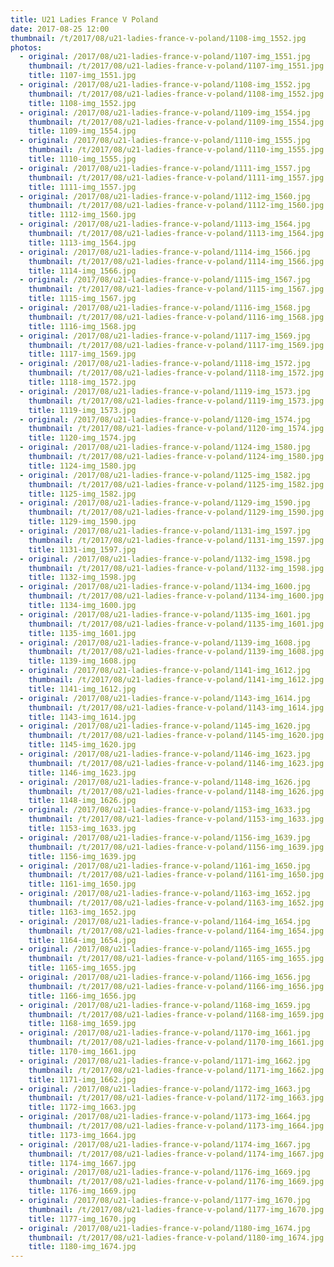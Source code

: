 ```yaml
---
title: U21 Ladies France V Poland
date: 2017-08-25 12:00
thumbnail: /t/2017/08/u21-ladies-france-v-poland/1108-img_1552.jpg
photos:
  - original: /2017/08/u21-ladies-france-v-poland/1107-img_1551.jpg
    thumbnail: /t/2017/08/u21-ladies-france-v-poland/1107-img_1551.jpg
    title: 1107-img_1551.jpg
  - original: /2017/08/u21-ladies-france-v-poland/1108-img_1552.jpg
    thumbnail: /t/2017/08/u21-ladies-france-v-poland/1108-img_1552.jpg
    title: 1108-img_1552.jpg
  - original: /2017/08/u21-ladies-france-v-poland/1109-img_1554.jpg
    thumbnail: /t/2017/08/u21-ladies-france-v-poland/1109-img_1554.jpg
    title: 1109-img_1554.jpg
  - original: /2017/08/u21-ladies-france-v-poland/1110-img_1555.jpg
    thumbnail: /t/2017/08/u21-ladies-france-v-poland/1110-img_1555.jpg
    title: 1110-img_1555.jpg
  - original: /2017/08/u21-ladies-france-v-poland/1111-img_1557.jpg
    thumbnail: /t/2017/08/u21-ladies-france-v-poland/1111-img_1557.jpg
    title: 1111-img_1557.jpg
  - original: /2017/08/u21-ladies-france-v-poland/1112-img_1560.jpg
    thumbnail: /t/2017/08/u21-ladies-france-v-poland/1112-img_1560.jpg
    title: 1112-img_1560.jpg
  - original: /2017/08/u21-ladies-france-v-poland/1113-img_1564.jpg
    thumbnail: /t/2017/08/u21-ladies-france-v-poland/1113-img_1564.jpg
    title: 1113-img_1564.jpg
  - original: /2017/08/u21-ladies-france-v-poland/1114-img_1566.jpg
    thumbnail: /t/2017/08/u21-ladies-france-v-poland/1114-img_1566.jpg
    title: 1114-img_1566.jpg
  - original: /2017/08/u21-ladies-france-v-poland/1115-img_1567.jpg
    thumbnail: /t/2017/08/u21-ladies-france-v-poland/1115-img_1567.jpg
    title: 1115-img_1567.jpg
  - original: /2017/08/u21-ladies-france-v-poland/1116-img_1568.jpg
    thumbnail: /t/2017/08/u21-ladies-france-v-poland/1116-img_1568.jpg
    title: 1116-img_1568.jpg
  - original: /2017/08/u21-ladies-france-v-poland/1117-img_1569.jpg
    thumbnail: /t/2017/08/u21-ladies-france-v-poland/1117-img_1569.jpg
    title: 1117-img_1569.jpg
  - original: /2017/08/u21-ladies-france-v-poland/1118-img_1572.jpg
    thumbnail: /t/2017/08/u21-ladies-france-v-poland/1118-img_1572.jpg
    title: 1118-img_1572.jpg
  - original: /2017/08/u21-ladies-france-v-poland/1119-img_1573.jpg
    thumbnail: /t/2017/08/u21-ladies-france-v-poland/1119-img_1573.jpg
    title: 1119-img_1573.jpg
  - original: /2017/08/u21-ladies-france-v-poland/1120-img_1574.jpg
    thumbnail: /t/2017/08/u21-ladies-france-v-poland/1120-img_1574.jpg
    title: 1120-img_1574.jpg
  - original: /2017/08/u21-ladies-france-v-poland/1124-img_1580.jpg
    thumbnail: /t/2017/08/u21-ladies-france-v-poland/1124-img_1580.jpg
    title: 1124-img_1580.jpg
  - original: /2017/08/u21-ladies-france-v-poland/1125-img_1582.jpg
    thumbnail: /t/2017/08/u21-ladies-france-v-poland/1125-img_1582.jpg
    title: 1125-img_1582.jpg
  - original: /2017/08/u21-ladies-france-v-poland/1129-img_1590.jpg
    thumbnail: /t/2017/08/u21-ladies-france-v-poland/1129-img_1590.jpg
    title: 1129-img_1590.jpg
  - original: /2017/08/u21-ladies-france-v-poland/1131-img_1597.jpg
    thumbnail: /t/2017/08/u21-ladies-france-v-poland/1131-img_1597.jpg
    title: 1131-img_1597.jpg
  - original: /2017/08/u21-ladies-france-v-poland/1132-img_1598.jpg
    thumbnail: /t/2017/08/u21-ladies-france-v-poland/1132-img_1598.jpg
    title: 1132-img_1598.jpg
  - original: /2017/08/u21-ladies-france-v-poland/1134-img_1600.jpg
    thumbnail: /t/2017/08/u21-ladies-france-v-poland/1134-img_1600.jpg
    title: 1134-img_1600.jpg
  - original: /2017/08/u21-ladies-france-v-poland/1135-img_1601.jpg
    thumbnail: /t/2017/08/u21-ladies-france-v-poland/1135-img_1601.jpg
    title: 1135-img_1601.jpg
  - original: /2017/08/u21-ladies-france-v-poland/1139-img_1608.jpg
    thumbnail: /t/2017/08/u21-ladies-france-v-poland/1139-img_1608.jpg
    title: 1139-img_1608.jpg
  - original: /2017/08/u21-ladies-france-v-poland/1141-img_1612.jpg
    thumbnail: /t/2017/08/u21-ladies-france-v-poland/1141-img_1612.jpg
    title: 1141-img_1612.jpg
  - original: /2017/08/u21-ladies-france-v-poland/1143-img_1614.jpg
    thumbnail: /t/2017/08/u21-ladies-france-v-poland/1143-img_1614.jpg
    title: 1143-img_1614.jpg
  - original: /2017/08/u21-ladies-france-v-poland/1145-img_1620.jpg
    thumbnail: /t/2017/08/u21-ladies-france-v-poland/1145-img_1620.jpg
    title: 1145-img_1620.jpg
  - original: /2017/08/u21-ladies-france-v-poland/1146-img_1623.jpg
    thumbnail: /t/2017/08/u21-ladies-france-v-poland/1146-img_1623.jpg
    title: 1146-img_1623.jpg
  - original: /2017/08/u21-ladies-france-v-poland/1148-img_1626.jpg
    thumbnail: /t/2017/08/u21-ladies-france-v-poland/1148-img_1626.jpg
    title: 1148-img_1626.jpg
  - original: /2017/08/u21-ladies-france-v-poland/1153-img_1633.jpg
    thumbnail: /t/2017/08/u21-ladies-france-v-poland/1153-img_1633.jpg
    title: 1153-img_1633.jpg
  - original: /2017/08/u21-ladies-france-v-poland/1156-img_1639.jpg
    thumbnail: /t/2017/08/u21-ladies-france-v-poland/1156-img_1639.jpg
    title: 1156-img_1639.jpg
  - original: /2017/08/u21-ladies-france-v-poland/1161-img_1650.jpg
    thumbnail: /t/2017/08/u21-ladies-france-v-poland/1161-img_1650.jpg
    title: 1161-img_1650.jpg
  - original: /2017/08/u21-ladies-france-v-poland/1163-img_1652.jpg
    thumbnail: /t/2017/08/u21-ladies-france-v-poland/1163-img_1652.jpg
    title: 1163-img_1652.jpg
  - original: /2017/08/u21-ladies-france-v-poland/1164-img_1654.jpg
    thumbnail: /t/2017/08/u21-ladies-france-v-poland/1164-img_1654.jpg
    title: 1164-img_1654.jpg
  - original: /2017/08/u21-ladies-france-v-poland/1165-img_1655.jpg
    thumbnail: /t/2017/08/u21-ladies-france-v-poland/1165-img_1655.jpg
    title: 1165-img_1655.jpg
  - original: /2017/08/u21-ladies-france-v-poland/1166-img_1656.jpg
    thumbnail: /t/2017/08/u21-ladies-france-v-poland/1166-img_1656.jpg
    title: 1166-img_1656.jpg
  - original: /2017/08/u21-ladies-france-v-poland/1168-img_1659.jpg
    thumbnail: /t/2017/08/u21-ladies-france-v-poland/1168-img_1659.jpg
    title: 1168-img_1659.jpg
  - original: /2017/08/u21-ladies-france-v-poland/1170-img_1661.jpg
    thumbnail: /t/2017/08/u21-ladies-france-v-poland/1170-img_1661.jpg
    title: 1170-img_1661.jpg
  - original: /2017/08/u21-ladies-france-v-poland/1171-img_1662.jpg
    thumbnail: /t/2017/08/u21-ladies-france-v-poland/1171-img_1662.jpg
    title: 1171-img_1662.jpg
  - original: /2017/08/u21-ladies-france-v-poland/1172-img_1663.jpg
    thumbnail: /t/2017/08/u21-ladies-france-v-poland/1172-img_1663.jpg
    title: 1172-img_1663.jpg
  - original: /2017/08/u21-ladies-france-v-poland/1173-img_1664.jpg
    thumbnail: /t/2017/08/u21-ladies-france-v-poland/1173-img_1664.jpg
    title: 1173-img_1664.jpg
  - original: /2017/08/u21-ladies-france-v-poland/1174-img_1667.jpg
    thumbnail: /t/2017/08/u21-ladies-france-v-poland/1174-img_1667.jpg
    title: 1174-img_1667.jpg
  - original: /2017/08/u21-ladies-france-v-poland/1176-img_1669.jpg
    thumbnail: /t/2017/08/u21-ladies-france-v-poland/1176-img_1669.jpg
    title: 1176-img_1669.jpg
  - original: /2017/08/u21-ladies-france-v-poland/1177-img_1670.jpg
    thumbnail: /t/2017/08/u21-ladies-france-v-poland/1177-img_1670.jpg
    title: 1177-img_1670.jpg
  - original: /2017/08/u21-ladies-france-v-poland/1180-img_1674.jpg
    thumbnail: /t/2017/08/u21-ladies-france-v-poland/1180-img_1674.jpg
    title: 1180-img_1674.jpg
---
```

